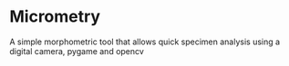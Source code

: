 # Micrometry
A simple morphometric tool that allows quick specimen analysis using a digital camera, pygame and opencv
